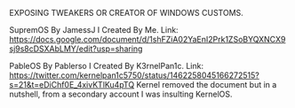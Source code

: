 EXPOSING TWEAKERS OR CREATOR OF WINDOWS CUSTOMS.

SupremOS By JamessJ I Created By Me. Link: https://docs.google.com/document/d/1shFZiA02YaEnI2Prk1ZSoBYQXNCX9sj9s8cDSXAbLMY/edit?usp=sharing



PableOS By Pablerso I Created By K3rnelPan1c. Link: https://twitter.com/kernelpan1c5750/status/1462258045166272515?s=21&t=eDiChf0E_4xivKTlKu4pTQ
Kernel removed the document but in a nutshell, from a secondary account I was insulting KernelOS.
